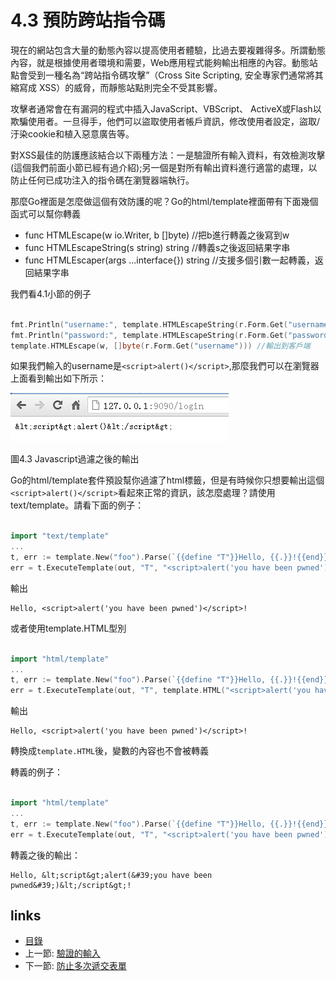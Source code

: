 # 4.3 預防跨站指令碼

現在的網站包含大量的動態內容以提高使用者體驗，比過去要複雜得多。所謂動態內容，就是根據使用者環境和需要，Web應用程式能夠輸出相應的內容。動態站點會受到一種名為“跨站指令碼攻擊”（Cross Site Scripting, 安全專家們通常將其縮寫成 XSS）的威脅，而靜態站點則完全不受其影響。

攻擊者通常會在有漏洞的程式中插入JavaScript、VBScript、 ActiveX或Flash以欺騙使用者。一旦得手，他們可以盜取使用者帳戶資訊，修改使用者設定，盜取/汙染cookie和植入惡意廣告等。

對XSS最佳的防護應該結合以下兩種方法：一是驗證所有輸入資料，有效檢測攻擊(這個我們前面小節已經有過介紹);另一個是對所有輸出資料進行適當的處理，以防止任何已成功注入的指令碼在瀏覽器端執行。

那麼Go裡面是怎麼做這個有效防護的呢？Go的html/template裡面帶有下面幾個函式可以幫你轉義

- func HTMLEscape(w io.Writer, b []byte)  //把b進行轉義之後寫到w
- func HTMLEscapeString(s string) string  //轉義s之後返回結果字串
- func HTMLEscaper(args ...interface{}) string //支援多個引數一起轉義，返回結果字串


我們看4.1小節的例子
```Go

fmt.Println("username:", template.HTMLEscapeString(r.Form.Get("username"))) //輸出到伺服器端
fmt.Println("password:", template.HTMLEscapeString(r.Form.Get("password")))
template.HTMLEscape(w, []byte(r.Form.Get("username"))) //輸出到客戶端
```
如果我們輸入的username是`<script>alert()</script>`,那麼我們可以在瀏覽器上面看到輸出如下所示：

![](images/4.3.escape.png?raw=true)

圖4.3 Javascript過濾之後的輸出

Go的html/template套件預設幫你過濾了html標籤，但是有時候你只想要輸出這個`<script>alert()</script>`看起來正常的資訊，該怎麼處理？請使用text/template。請看下面的例子：
```Go

import "text/template"
...
t, err := template.New("foo").Parse(`{{define "T"}}Hello, {{.}}!{{end}}`)
err = t.ExecuteTemplate(out, "T", "<script>alert('you have been pwned')</script>")
```
輸出

	Hello, <script>alert('you have been pwned')</script>!

或者使用template.HTML型別
```Go

import "html/template"
...
t, err := template.New("foo").Parse(`{{define "T"}}Hello, {{.}}!{{end}}`)
err = t.ExecuteTemplate(out, "T", template.HTML("<script>alert('you have been pwned')</script>"))
```
輸出

	Hello, <script>alert('you have been pwned')</script>!

轉換成`template.HTML`後，變數的內容也不會被轉義

轉義的例子：
```Go

import "html/template"
...
t, err := template.New("foo").Parse(`{{define "T"}}Hello, {{.}}!{{end}}`)
err = t.ExecuteTemplate(out, "T", "<script>alert('you have been pwned')</script>")
```
轉義之後的輸出：

	Hello, &lt;script&gt;alert(&#39;you have been pwned&#39;)&lt;/script&gt;!



## links
   * [目錄](<preface.md>)
   * 上一節: [驗證的輸入](<04.2.md>)
   * 下一節: [防止多次遞交表單](<04.4.md>)
